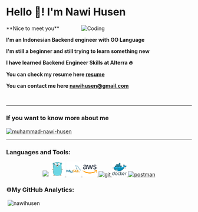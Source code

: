<h1>Hello 👋! I'm Nawi Husen</h1>
<p>
<img align="right" alt="Coding" width="300" src="https://cdn.dribbble.com/users/638428/screenshots/3641004/media/9756e05977e724a3ac0bf104d486d06d.gif">
**Nice to meet you**

**I'm an Indonesian Backend engineer with GO Language**

**I'm still a beginner and still trying to learn something new**

**I have learned Backend Engineer Skills at Alterra :fire:**

**You can check my resume here [resume](https://docs.google.com/document/d/1ZSgdk_n1KxwmnJOg7A2tTPM8Z2TQjXr6wTWMYEF5YMY/edit](https://drive.google.com/drive/u/0/folders/1KIi2nqw_w-IJ3X9FDNFgE9OMH71NVanr))**

**You can contact me here nawihusen@gmail.com**
</p>
<br>
<hr/>

<h3 align="left">If you want to know more about me
</h3>
<p>
<p align="left">
<a href="https://www.linkedin.com/in/muhammad-nawi-husen-7b0a80244/" target="blank"><img align="center" src="https://raw.githubusercontent.com/rahuldkjain/github-profile-readme-generator/master/src/images/icons/Social/linked-in-alt.svg" alt="muhammad-nawi-husen" height="30" width="40" /></a>

<br>
<hr/>

<h3 align="left"> Languages and Tools:</h3>
<div align="center"> 
<p>
<img src="https://img.shields.io/badge/Text%20Editor-Visual%20Studio%20Code-blue?&logo=visual%20studio%20code&logoColor=blue" /> 
<a href="https://golang.org" target="_blank" rel="noreferrer"> <img src="https://raw.githubusercontent.com/devicons/devicon/master/icons/go/go-original.svg" alt="go" width="40" height="40"/> </a>
<a href="https://www.mysql.com/" target="_blank" rel="noreferrer"> <img src="https://raw.githubusercontent.com/devicons/devicon/master/icons/mysql/mysql-original-wordmark.svg" alt="mysql" width="40" height="40"/> </a> 
<a href="https://aws.amazon.com" target="_blank" rel="noreferrer"> <img src="https://raw.githubusercontent.com/devicons/devicon/master/icons/amazonwebservices/amazonwebservices-original-wordmark.svg" alt="aws" width="40" height="40"/> </a> 
<a href="https://git-scm.com/" target="_blank" rel="noreferrer"> <img src="https://www.vectorlogo.zone/logos/git-scm/git-scm-icon.svg" alt="git" width="40" height="40"/> </a> 
<a href="https://www.docker.com/" target="_blank" rel="noreferrer"> <img src="https://raw.githubusercontent.com/devicons/devicon/master/icons/docker/docker-original-wordmark.svg" alt="docker" width="40" height="40"/> </a>
<a href="https://postman.com" target="_blank" rel="noreferrer"> <img src="https://www.vectorlogo.zone/logos/getpostman/getpostman-icon.svg" alt="postman" width="40" height="40"/> </a> 
</p>
</div>

**<h3 align="left">:gear:My GitHub Analytics:</h3>**

<p>&nbsp;<img align="center" src="https://github-readme-stats.vercel.app/api?username=nawihusen&show_icons=true&locale=en&bg_color=0d1117&text_color=ffffff&repo=convoychat"
    alt="nawihusen" /></p>
